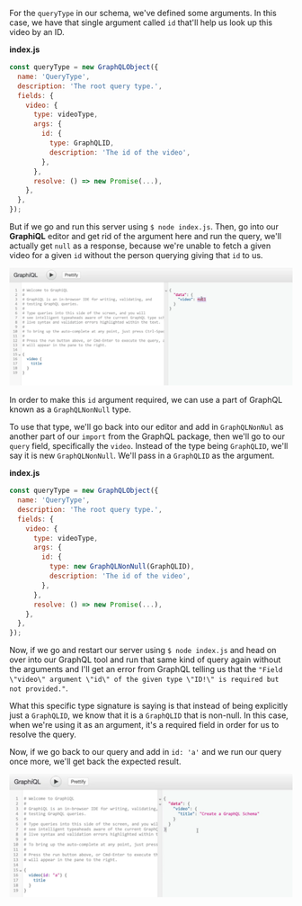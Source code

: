 For the `queryType` in our schema, we've defined some arguments. In this case, we have that single argument called `id` that'll help us look up this video by an ID.

**index.js**
```javascript
const queryType = new GraphQLObject({
  name: 'QueryType',
  description: 'The root query type.',
  fields: {
    video: {
      type: videoType,
      args: {
        id: {
          type: GraphQLID,
          description: 'The id of the video',
        },
      },
      resolve: () => new Promise(...),
    },
  },
});
```

But if we go and run this server using `$ node index.js`. Then, go into our **GraphiQL** editor and get rid of the argument here and run the query, we'll actually get `null` as a response, because we're unable to fetch a given video for a given `id` without the person querying giving that `id` to us.

![GraphiQL Null Returned](../images/javascript-use-graphqlnonnull-for-required-fields-null-returned.png)

In order to make this `id` argument required, we can use a part of GraphQL known as a `GraphQLNonNull` type.

To use that type, we'll go back into our editor and add in `GraphQLNonNul` as another part of our `import` from the GraphQL package, then we'll go to our `query` field, specifically the `video`. Instead of the type being `GraphQLID`, we'll say it is new `GraphQLNonNull`. We'll pass in a `GraphQLID` as the argument.

**index.js**
```javascript
const queryType = new GraphQLObject({
  name: 'QueryType',
  description: 'The root query type.',
  fields: {
    video: {
      type: videoType,
      args: {
        id: {
          type: new GraphQLNonNull(GraphQLID),
          description: 'The id of the video',
        },
      },
      resolve: () => new Promise(...),
    },
  },
});
```

Now, if we go and restart our server using `$ node index.js` and head on over into our GraphQL tool and run that same kind of query again without the arguments and I'll get an error from GraphQL telling us that the `"Field \"video\" argument \"id\" of the given type \"ID!\" is required but not provided."`.

What this specific type signature is saying is that instead of being explicitly just a `GraphQLID`, we know that it is a `GraphQLID` that is non-null. In this case, when we're using it as an argument, it's a required field in order for us to resolve the query.

Now, if we go back to our query and add in `id: 'a'` and we run our query once more, we'll get back the expected result.

![Expected Result](../images/javascript-use-graphqlnonnull-for-required-fields-expected-result.png)